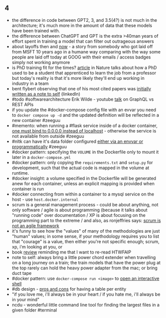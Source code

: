 ## 4
- the difference in code between GPT2, 3, and 3.5(4?) is not much in the architecture; it's much more in the amount of data that these models have been trained with. 
- the difference between ChatGPT and GPT is the extra >40man years of effort spent in training a model that can filter out outrageous answers
- about layoffs then and [now](https://www.linkedin.com/posts/carlos-arguelles-6352392_layoffs-google-microsoft-activity-7022670866874331136--soJ?utm_source=share&utm_medium=member_desktop) - a story from somebody who got laid off from MSFT 10 years ago in a humane way comparing with the way some people are laid off today at GOOG with their emails / access badges simply not working anymore  
- is PhD training fit for the times? [article](https://www.nature.com/articles/d41586-023-00084-3?fbclid=IwAR0mvwfB4IE6ZMWB9F5SVxgpjoNOfg1V_GcIbygX8QH_FPfTs3mjLn7ZMgc) in Nature talks about how a PhD used to be a student that apprenticed to learn the job from a professor but today's reality is that it's more likely they'll end up working in industry in a team
- bent flybert observing that one of his most cited papers was [initially written as a note to self](https://www.linkedin.com/feed/update/urn:li:activity:7016515623258054656?utm_source=share&utm_medium=member_desktop) (linkedIn)
- #todo #softwarearchitecture Erik Wilde - youtube [talk](https://www.youtube.com/watch?v=-vKcUVJIRVI&ab_channel=ErikWilde) on GraphQL vs REST APIs 
- if you update the #docker-compose config file with an evvar you need to `docker compose up -d` and the updated definition will be reflected in a new container #zeeguu 
- #memento: when running a #flask service inside of a docker container, [one must bind to 0.0.0.0 instead of localhost](https://stackoverflow.com/a/30329547/1200070) - otherwise the service is not available from outside #zeeguu 
- #nltk can have it's data folder configured [either via an envvar or programmatically](https://stackoverflow.com/questions/3522372/how-to-config-nltk-data-directory-from-code) #zeeguu 
- #docker pattern: specifying the `VOLUME` in the Dockerfile only to mount it later in a `docker-compose.yml`
- #docker pattern: only copying the `requirements.txt` and `setup.py` for development, such that the actual code is mapped in the volume at runtime.  
- #docker insight: a volume specified in the Dockerfile will be generated anew for each container, unless an explicit mapping is provided when container is run
- #docker connecting from within a container to a mysql service on the host - use `host.docker.internal`
- scrum is a general management process - could be about anything, not only software / agile is about programming (because it talks about "running code" over documentation / XP is about focusing on the programming part to the extreme / and also, as ronjeffries says: [scrum is not an agile framework](https://ronjeffries.com/articles/018-01ff/scrum-not-asd-1/) 
- it's funny to see how the "values" of many of the methodologies are just "human" values; in some sense, if your methodology requires you to list that "courage" is a value, then either you're not specific enough; scrum, xp, i'm looking at you, or 
- book [review](https://www.goodreads.com/review/show/2155621288?rto=friend_update_weekly_row&ref_=pe_42146500_693361700_review) reminding me that I want to re-read HTWFAIP 
- note to self: always bring a little power chord extender when travelling on a long journey on a train; the train models that have the power plug at the top rarely can hold the heavy power adapter from the mac; or bring duct tape
- #docker pattern: use `docker-compose run <image>` to [open an interactive shell](https://stackoverflow.com/a/36265910/1200070) 
- #db design - [pros and cons](https://dba.stackexchange.com/questions/7900/pros-and-cons-of-having-one-table-per-entity-vs-having-a-shared-table-with-an-e) for having a table per entity 
- "if you love me, i'll always be in your heart / if you hate me, i'll always be in your mind"
- ncdu - wonderful little command line tool for finding the largest files in a given folder #terminal 

